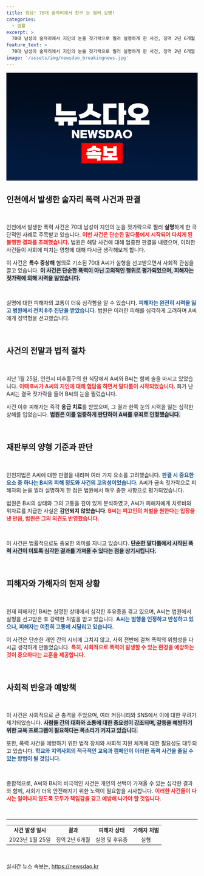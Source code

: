 ```yaml
---
title: 험담! 70대 술자리에서 친구 눈 찔러 실명!
categories:
  - 법률
excerpt: >
  70대 남성이 술자리에서 지인의 눈을 젓가락으로 찔러 실명하게 한 사건, 징역 2년 6개월 선고! 말다툼으로 시작된 끔찍한 범죄의 전말을 알아보세요.
feature_text: >
  70대 남성이 술자리에서 지인의 눈을 젓가락으로 찔러 실명하게 한 사건, 징역 2년 6개월 선고! 말다툼으로 시작된 끔찍한 범죄의 전말을 알아보세요.
image: '/assets/img/newsdao_breakingnews.jpg'
---
```


<p><img src="/assets/img/newsdao_breakingnews.jpg" alt="ontimetimes 속보" /></p>

<h2 data-ke-size="size26">인천에서 발생한 술자리 폭력 사건과 판결</h2>

<p data-ke-size="size16">&nbsp;</p>

<p>인천에서 발생한 폭력 사건은 70대 남성이 지인의 눈을 젓가락으로 찔러 <strong>실명</strong>하게 한 극단적인 사례로 주목받고 있습니다. <b><span style="color: #ee2323;">이번 사건은 단순한 말다툼에서 시작되어 다치게 된 불행한 결과를 초래했습니다.</span></b>  법원은 해당 사건에 대해 엄중한 판결을 내렸으며, 이러한 사건들이 사회에 미치는 영향에 대해 다시금 생각해보게 합니다. </p>

<p>이 사건은 <strong>특수 중상해</strong> 혐의로 기소된 70대 A씨가 실형을 선고받으면서 사회적 관심을 끌고 있습니다. <b><span style="background-color: #21538527;">이 사건은 단순한 폭력이 아닌 고의적인 행위로 평가되었으며, 피해자는 젓가락에 의해 시력을 잃었습니다.</span></b></p>

<p data-ke-size="size16">&nbsp;</p>

<p>실명에 대한 피해자의 고통이 더욱 심각함을 알 수 있습니다. <b><span style="color: #1a5490;">피해자는 완전히 시력을 잃고 병원에서 전치 8주 진단을 받았습니다.</span></b> 법원은 이러한 피해를 심각하게 고려하며 A씨에게 징역형을 선고했습니다. </p>

<p data-ke-size="size16">&nbsp;</p>

<h2 data-ke-size="size26">사건의 전말과 법적 절차</h2>

<p data-ke-size="size16">&nbsp;</p>

<p>지난 1월 25일, 인천시 미추홀구의 한 식당에서 A씨와 B씨는 함께 술을 마시고 있었습니다. <b><span style="color: #ee2323;">이때 B씨가 A씨의 지인에 대해 험담을 하면서 말다툼이 시작되었습니다.</span></b> 화가 난 A씨는 결국 젓가락을 들어 B씨의 눈을 찔렀습니다. </p>

<p>사건 이후 피해자는 즉각 <strong>응급 치료</strong>를 받았으며, 그 결과 한쪽 눈의 시력을 잃는 심각한 상해를 입었습니다. <b><span style="background-color: #21538527;">법원은 이를 엄중하게 판단하여 A씨를 유죄로 인정했습니다.</span></b> </p>

<p data-ke-size="size16">&nbsp;</p>

<h2 data-ke-size="size26">재판부의 양형 기준과 판단</h2>

<p data-ke-size="size16">&nbsp;</p>

<p>인천지법은 A씨에 대한 판결을 내리며 여러 가지 요소를 고려했습니다. <b><span style="color: #1a5490;">판결 시 중요한 요소 중 하나는 B씨의 피해 정도와 사건의 고의성이었습니다.</span></b> A씨가 금속 젓가락으로 피해자의 눈을 찔러 실명하게 한 점은 법원에서 매우 중한 사항으로 평가되었습니다. </p>

<p>법원은 B씨의 상태와 그의 고통을 깊이 있게 분석하였고, A씨가 피해자에게 치료비와 위자료를 지급한 사실은 <strong>감안되지 않았습니다</strong>. <b><span style="color: #ee2323;">B씨는 피고인의 처벌을 원한다는 입장을 낸 만큼, 법원은 그의 의견도 반영했습니다.</span></b></p>

<p data-ke-size="size16">&nbsp;</p>

<p>이 사건은 법률적으로도 중요한 의미를 지니고 있습니다. <b><span style="background-color: #21538527;">단순한 말다툼에서 시작된 폭력 사건이 이토록 심각한 결과를 가져올 수 있다는 점을 상기시킵니다.</span></b></p>

<p data-ke-size="size16">&nbsp;</p>

<h2 data-ke-size="size26">피해자와 가해자의 현재 상황</h2>

<p data-ke-size="size16">&nbsp;</p>

<p>현재 피해자인 B씨는 실명한 상태에서 심각한 후유증을 겪고 있으며, A씨는 법원에서 실형을 선고받은 후 강력한 처벌을 받고 있습니다. <b><span style="color: #1a5490;">A씨는 범행을 인정하고 반성하고 있으나, 피해자는 여전히 고통에 시달리고 있습니다.</span></b> </p>

<p>이 사건은 단순한 개인 간의 시비에 그치지 않고, 사회 전반에 걸쳐 폭력의 위험성을 다시금 생각하게 만들었습니다. <b><span style="color: #ee2323;">특히, 사회적으로 폭력이 발생할 수 있는 환경을 예방하는 것이 중요하다는 교훈을 제공합니다.</span></b> </p>

<p data-ke-size="size16">&nbsp;</p>

<h2 data-ke-size="size26">사회적 반응과 예방책</h2>

<p data-ke-size="size16">&nbsp;</p>

<p>이 사건은 사회적으로 큰 충격을 주었으며, 여러 커뮤니티와 SNS에서 이에 대한 우려가 제기되었습니다. <b><span style="background-color: #21538527;">사람들 간의 대화와 소통에 대한 중요성이 강조되며, 갈등을 예방하기 위한 교육 프로그램이 필요하다는 목소리가 커지고 있습니다.</span></b> </p>

<p>또한, 폭력 사건을 예방하기 위한 법적 장치와 사회적 지원 체계에 대한 필요성도 대두되고 있습니다. <b><span style="color: #1a5490;">학교와 지역사회의 적극적인 교육과 캠페인이 이러한 폭력 사건을 줄일 수 있는 방법이 될 것입니다.</span></b> </p>

<p data-ke-size="size16">&nbsp;</p>

<p>종합적으로, A씨와 B씨의 비극적인 사건은 개인의 선택이 가져올 수 있는 심각한 결과와 함께, 사회가 더욱 안전해지기 위한 노력이 필요함을 시사합니다. <b><span style="color: #ee2323;">이러한 사건들이 다시는 일어나지 않도록 모두가 책임감을 갖고 예방해 나가야 할 것입니다.</span></b></p>

<p data-ke-size="size16">&nbsp;</p>

<hr>

<table style="width: 100%; border-collapse: collapse;">
    <tbody>
        <tr>
            <td style="text-align: center; height: 17px;"><b>사건 발생 일시</b></td>
            <td style="text-align: center; height: 17px;"><b>결과</b></td>
            <td style="text-align: center; height: 17px;"><b>피해자 상태</b></td>
            <td style="text-align: center; height: 17px;"><b>가해자 처벌</b></td>
        </tr>
        <tr>
            <td style="text-align: center; height: 17px;">2023년 1월 25일</td>
            <td style="text-align: center; height: 17px;">징역 2년 6개월</td>
            <td style="text-align: center; height: 17px;">실명 및 후유증</td>
            <td style="text-align: center; height: 17px;">실형</td>
        </tr>
    </tbody>
</table>

<p data-ke-size="size16">&nbsp;</p>
실시간 뉴스 속보는, <a href="https://newsdao.kr" rel="dofollow">https://newsdao.kr</a>


